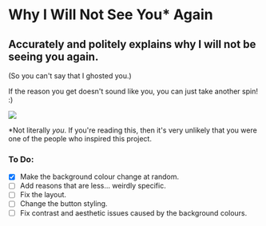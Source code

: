# Why I Will Not See You\* Again

## Accurately and politely explains why I will not be seeing you again.

(So you can't say that I ghosted you.)

If the reason you get doesn't sound like you, you can just take another spin! :)

![](https://media.giphy.com/media/l0HlJzEt0SMAGwNO0/giphy.gif)

\*Not literally *you*. If you're reading this, then it's very unlikely that you were one of the people who inspired this project.

### To Do:
- [x] Make the background colour change at random.
- [ ] Add reasons that are less... weirdly specific.
- [ ] Fix the layout.
- [ ] Change the button styling.
- [ ] Fix contrast and aesthetic issues caused by the background colours.
